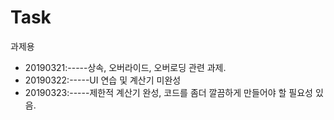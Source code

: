 # Task
과제용

* 20190321:-----상속, 오버라이드, 오버로딩 관련 과제.
* 20190322:-----UI 연습 및 계산기 미완성
* 20190323:-----제한적 계산기 완성, 코드를 좀더 깔끔하게 만들어야 할 필요성 있음. 
